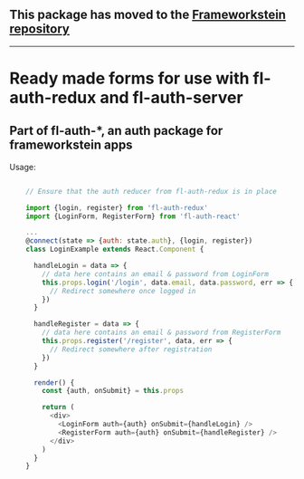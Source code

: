## This package has moved to the [Frameworkstein repository](https://github.com/founderlab/frameworkstein/tree/master/packages/fl-auth-react)


-------------------------------------------------------------------------------------------------------------------------






Ready made forms for use with fl-auth-redux and fl-auth-server
==============================================================

Part of fl-auth-*, an auth package for frameworkstein apps
----------------------------------------------------------

Usage: 

```javascript

    // Ensure that the auth reducer from fl-auth-redux is in place

    import {login, register} from 'fl-auth-redux'
    import {LoginForm, RegisterForm} from 'fl-auth-react'

    ...
    @connect(state => {auth: state.auth}, {login, register})
    class LoginExample extends React.Component {

      handleLogin = data => {
        // data here contains an email & password from LoginForm
        this.props.login('/login', data.email, data.password, err => {
          // Redirect somewhere once logged in
        })
      }

      handleRegister = data => {
        // data here contains an email & password from RegisterForm
        this.props.register('/register', data, err => {
          // Redirect somewhere after registration
        })
      }

      render() {
        const {auth, onSubmit} = this.props

        return (
          <div>
            <LoginForm auth={auth} onSubmit={handleLogin} />
            <RegisterForm auth={auth} onSubmit={handleRegister} />
          </div>
        )
      }
    }

```

